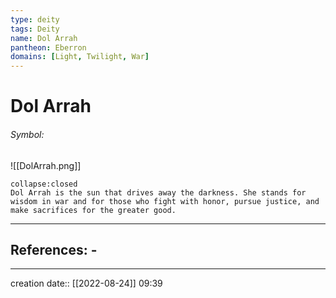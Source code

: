 ```yaml
---
type: deity
tags: Deity
name: Dol Arrah
pantheon: Eberron
domains: [Light, Twilight, War]
---
```


# Dol Arrah 

###### Symbol:
![[DolArrah.png]]

```ad-ooc
collapse:closed
Dol Arrah is the sun that drives away the darkness. She stands for wisdom in war and for those who fight with honor, pursue justice, and make sacrifices for the greater good.
```

___ 
## References: - 
--- 
creation date:: [[2022-08-24]] 09:39